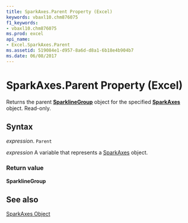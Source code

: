 ```yaml
---
title: SparkAxes.Parent Property (Excel)
keywords: vbaxl10.chm876075
f1_keywords:
- vbaxl10.chm876075
ms.prod: excel
api_name:
- Excel.SparkAxes.Parent
ms.assetid: 519084e1-d957-8a6d-d8a1-6b18e4b904b7
ms.date: 06/08/2017
---
```



# SparkAxes.Parent Property (Excel)

Returns the parent  **[SparklineGroup](Excel.SparklineGroup.md)** object for the specified **[SparkAxes](Excel.SparkAxes.md)** object. Read-only.


## Syntax

 _expression_. `Parent`

 _expression_ A variable that represents a [SparkAxes](./Excel.SparkAxes.md) object.


### Return value

 **SparklineGroup**


## See also


[SparkAxes Object](Excel.SparkAxes.md)

